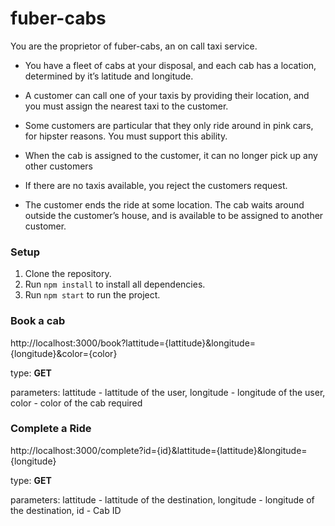 # fuber-cabs

You are the proprietor of fuber-cabs, an on call taxi service.

- You have a fleet of cabs at your disposal, and each cab has a location, determined by it’s latitude and longitude.

- A customer can call one of your taxis by providing their location, and you must assign the nearest taxi to the customer.

- Some customers are particular that they only ride around in pink cars, for hipster reasons. You must support this ability.

- When the cab is assigned to the customer, it can no longer pick up any other customers

- If there are no taxis available, you reject the customers request.

- The customer ends the ride at some location. The cab waits around outside the customer’s house, and is available to be assigned to another customer.

### Setup
1. Clone the repository.
2. Run `npm install` to install all dependencies.
3. Run `npm start` to run the project.

### Book a cab
http://localhost:3000/book?lattitude={lattitude}&longitude={longitude}&color={color}

type: **GET**

parameters: lattitude - lattitude of the user,
            longitude - longitude of the user,
            color - color of the cab required

### Complete a Ride
http://localhost:3000/complete?id={id}&lattitude={lattitude}&longitude={longitude}

type: **GET**

parameters: lattitude - lattitude of the destination,
            longitude - longitude of the destination,
            id - Cab ID
